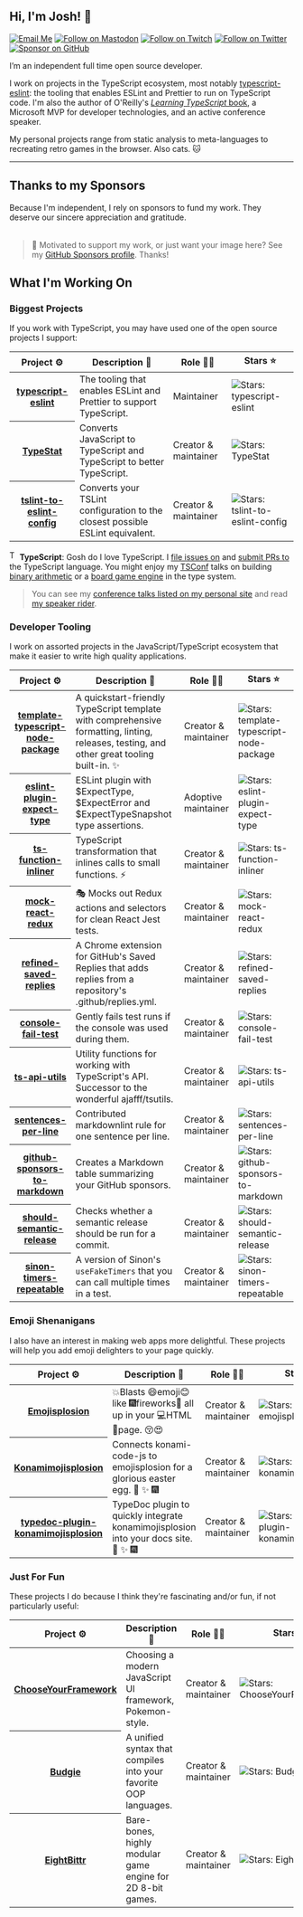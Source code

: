 ## Hi, I'm Josh! 💖

[![Email Me](https://img.shields.io/badge/Email-github@joshuakgoldberg.com-007735.svg)](mailto:me@joshuakgoldberg.com)
[![Follow on Mastodon](https://img.shields.io/badge/Follow-Mastodon-5A47DC.svg)](https://fosstodon.org/@JoshuaKGoldberg)
[![Follow on Twitch](https://img.shields.io/badge/Follow-Twitch-9147FF.svg)](https://twitch.tv/JoshuaKGoldberg)
[![Follow on Twitter](https://img.shields.io/badge/Follow-Twitter-1DA1F2.svg)](https://twitter.com/JoshuaKGoldberg)
[![Sponsor on GitHub](https://img.shields.io/badge/Sponsor-GitHub-6cc644.svg)](https://github.com/sponsors/joshuakgoldberg)

I’m an independent full time open source developer.

I work on projects in the TypeScript ecosystem, most notably [typescript-eslint](https://typescript-eslint.io): the tooling that enables ESLint and Prettier to run on TypeScript code.
I'm also the author of O'Reilly's [_Learning TypeScript_ book](https://www.learningtypescript.com), a Microsoft MVP for developer technologies, and an active conference speaker.

My personal projects range from static analysis to meta-languages to recreating retro games in the browser.
Also cats. 🐱

---

## Thanks to my Sponsors

Because I'm independent, I rely on sponsors to fund my work.
They deserve our sincere appreciation and gratitude.

<table width="100%">
	<thead>
		<tr>
		</tr>
	</thead>
	<tbody>
		<tr align="center">
		</tr>
	</tbody>
</table>

> 💚 Motivated to support my work, or just want your image here?
> See my [GitHub Sponsors profile](https://github.com/sponsors/JoshuaKGoldberg).
> Thanks!

## What I'm Working On

### Biggest Projects

If you work with TypeScript, you may have used one of the open source projects I support:

<table width="100%">
  <thead>
    <th span="col">Project ⚙️</th>
    <th span="col">Description 📝</th>
    <th span="col">Role 🧑‍🏭</th>
    <th span="col">Stars ⭐</th>
  </thead>
  <tbody>
    <tr>
      <th span="row"><a href="https://github.com/typescript-eslint/typescript-eslint">typescript-eslint</a></th>
      <td>The tooling that enables ESLint and Prettier to support TypeScript.</td>
      <td>Maintainer</td>
      <td><img alt="Stars: typescript-eslint" src="https://img.shields.io/github/stars/typescript-eslint/typescript-eslint" /></td>
    </tr>
    <tr>
      <th span="row"><a href="https://github.com/JoshuaKGoldberg/TypeStat">TypeStat</a></th>
      <td>Converts JavaScript to TypeScript and TypeScript to better TypeScript.</td>
      <td>Creator & maintainer</td>
      <td><img alt="Stars: TypeStat" src="https://img.shields.io/github/stars/JoshuaKGoldberg/TypeStat" /></td>
    </tr>
    <tr>
      <th span="row"><a href="https://github.com/typescript-eslint/tslint-to-eslint-config">tslint-to-eslint-config</a></th>
      <td>Converts your TSLint configuration to the closest possible ESLint equivalent.</td>
      <td>Creator & maintainer</td>
      <td><img alt="Stars: tslint-to-eslint-config" src="https://img.shields.io/github/stars/typescript-eslint/tslint-to-eslint-config" /></td>
    </tr>
  </tbody>
</table>

<img alt="TypeScript logo" style="height:1.2em;width:1em;" src="https://upload.wikimedia.org/wikipedia/commons/4/4c/Typescript_logo_2020.svg" /> **TypeScript**: Gosh do I love TypeScript. I [file issues on](https://github.com/microsoft/TypeScript/issues/JoshuaKGoldberg) and [submit PRs to](https://github.com/microsoft/TypeScript/pulls/JoshuaKGoldberg) the TypeScript language.
You might enjoy my [TSConf](https://tsconf.io) talks on building [binary arithmetic](https://blog.joshuakgoldberg.com/binary-arithmetic) or a [board game engine](https://blog.joshuakgoldberg.com/type-system-game-engines) in the type system.

> You can see my [conference talks listed on my personal site](https://joshuakgoldberg.com/#talks) and read [my speaker rider](https://github.com/JoshuaKGoldberg/speaker-rider).

### Developer Tooling

I work on assorted projects in the JavaScript/TypeScript ecosystem that make it easier to write high quality applications.

<table width="100%">
  <thead>
    <th span="col">Project ⚙️</th>
    <th span="col">Description 📝</th>
    <th span="col">Role 🧑‍🏭</th>
    <th span="col">Stars ⭐</th>
  </thead>
  <tbody>
    <tr>
      <th span="row"><a href="https://github.com/JoshuaKGoldberg/template-typescript-node-package">template-typescript-node-package</a></th>
      <td>A quickstart-friendly TypeScript template with comprehensive formatting, linting, releases, testing, and other great tooling built-in. ✨</td>
      <td>Creator & maintainer</td>
      <td><img alt="Stars: template-typescript-node-package" src="https://img.shields.io/github/stars/JoshuaKGoldberg/template-typescript-node-package" /></td>
    </tr>
    <tr>
      <th span="row"><a href="https://github.com/JoshuaKGoldberg/eslint-plugin-expect-type">eslint-plugin-expect-type</a></th>
      <td>ESLint plugin with $ExpectType, $ExpectError and $ExpectTypeSnapshot type assertions.</td>
      <td>Adoptive maintainer</td>
      <td><img alt="Stars: eslint-plugin-expect-type" src="https://img.shields.io/github/stars/JoshuaKGoldberg/eslint-plugin-expect-type" /></td>
    </tr>
    <tr>
      <th span="row"><a href="https://github.com/JoshuaKGoldberg/ts-function-inliner">ts-function-inliner</a></th>
      <td>TypeScript transformation that inlines calls to small functions. ⚡️</td>
      <td>Creator & maintainer</td>
      <td><img alt="Stars: ts-function-inliner" src="https://img.shields.io/github/stars/JoshuaKGoldberg/ts-function-inliner" /></td>
    </tr>
    <tr>
      <th span="row"><a href="https://github.com/JoshuaKGoldberg/mock-react-redux">mock-react-redux</a></th>
      <td>🎭 Mocks out Redux actions and selectors for clean React Jest tests.</td>
      <td>Creator & maintainer</td>
      <td><img alt="Stars: mock-react-redux" src="https://img.shields.io/github/stars/JoshuaKGoldberg/mock-react-redux" /></td>
    </tr>
    <tr>
      <th span="row"><a href="https://github.com/JoshuaKGoldberg/refined-saved-replies">refined-saved-replies</a></th>
      <td>A Chrome extension for GitHub's Saved Replies that adds replies from a repository's .github/replies.yml.</td>
      <td>Creator & maintainer</td>
      <td><img alt="Stars: refined-saved-replies" src="https://img.shields.io/github/stars/JoshuaKGoldberg/refined-saved-replies" /></td>
    </tr>
    <tr>
      <th span="row"><a href="https://github.com/JoshuaKGoldberg/console-fail-test">console-fail-test</a></th>
      <td>Gently fails test runs if the console was used during them.</td>
      <td>Creator & maintainer</td>
      <td><img alt="Stars: console-fail-test" src="https://img.shields.io/github/stars/JoshuaKGoldberg/console-fail-test" /></td>
    </tr>
    <tr>
      <th span="row"><a href="https://github.com/JoshuaKGoldberg/ts-api-utils">ts-api-utils</a></th>
      <td>Utility functions for working with TypeScript's API. Successor to the wonderful ajafff/tsutils.</td>
      <td>Creator & maintainer</td>
      <td><img alt="Stars: ts-api-utils" src="https://img.shields.io/github/stars/JoshuaKGoldberg/ts-api-utils" /></td>
    </tr>
    <tr>
      <th span="row"><a href="https://github.com/JoshuaKGoldberg/sentences-per-line">sentences-per-line</a></th>
      <td>Contributed markdownlint rule for one sentence per line.</td>
      <td>Creator & maintainer</td>
      <td><img alt="Stars: sentences-per-line" src="https://img.shields.io/github/stars/JoshuaKGoldberg/sentences-per-line" /></td>
    </tr>
    <tr>
      <th span="row"><a href="https://github.com/JoshuaKGoldberg/github-sponsors-to-markdown">github-sponsors-to-markdown</a></th>
      <td>Creates a Markdown table summarizing your GitHub sponsors.</td>
      <td>Creator & maintainer</td>
      <td><img alt="Stars: github-sponsors-to-markdown" src="https://img.shields.io/github/stars/JoshuaKGoldberg/github-sponsors-to-markdown" /></td>
    </tr>  
    <tr>
      <th span="row"><a href="https://github.com/JoshuaKGoldberg/should-semantic-release">should-semantic-release</a></th>
      <td>Checks whether a semantic release should be run for a commit.</td>
      <td>Creator & maintainer</td>
      <td><img alt="Stars: should-semantic-release" src="https://img.shields.io/github/stars/JoshuaKGoldberg/should-semantic-release" /></td>
    </tr>
    <tr>
      <th span="row"><a href="https://github.com/JoshuaKGoldberg/sinon-timers-repeatable">sinon-timers-repeatable</a></th>
      <td>A version of Sinon's <code>useFakeTimers</code> that you can call multiple times in a test.</td>
      <td>Creator & maintainer</td>
      <td><img alt="Stars: sinon-timers-repeatable" src="https://img.shields.io/github/stars/JoshuaKGoldberg/sinon-timers-repeatable" /></td>
    </tr>
  </tbody>
</table>

### Emoji Shenanigans

I also have an interest in making web apps more delightful.
These projects will help you add emoji delighters to your page quickly.

<table width="100%">
  <thead>
    <th span="col">Project ⚙️</th>
    <th span="col">Description 📝</th>
    <th span="col">Role 🧑‍🏭</th>
    <th span="col">Stars ⭐</th>
  </thead>
  <tbody>
    <tr>
      <th span="row"><a href="https://github.com/JoshuaKGoldberg/emojisplosion">Emojisplosion</a></th>
      <td>💥Blasts 😄emoji😊 like 🎆fireworks🎇 all up in your 💻HTML 📄page. 😚😍</td>
      <td>Creator & maintainer</td>
      <td><img alt="Stars: emojisplosion" src="https://img.shields.io/github/stars/JoshuaKGoldberg/emojisplosion" /></td>
    </tr>
    <tr>
      <th span="row"><a href="https://github.com/JoshuaKGoldberg/konamimojisplosion">Konamimojisplosion</a></th>
      <td>Connects konami-code-js to emojisplosion for a glorious easter egg. 🎉 ✨ 🎆</td>
      <td>Creator & maintainer</td>
      <td><img alt="Stars: konamimojisplosion" src="https://img.shields.io/github/stars/JoshuaKGoldberg/konamimojisplosion" /></td>
    </tr>
    <tr>
      <th span="row"><a href="https://github.com/JoshuaKGoldberg/typedoc-plugin-konamimojisplosion">typedoc-plugin-konamimojisplosion</a></th>
      <td>TypeDoc plugin to quickly integrate konamimojisplosion into your docs site. 🎉 ✨ 🎆</td>
      <td>Creator & maintainer</td>
      <td><img alt="Stars: typedoc-plugin-konamimojisplosion" src="https://img.shields.io/github/stars/JoshuaKGoldberg/typedoc-plugin-konamimojisplosion" /></td>
    </tr>
  </tbody>
</table>

### Just For Fun

These projects I do because I think they're fascinating and/or fun, if not particularly useful:

<table width="100%">
  <thead>
    <th span="col">Project ⚙️</th>
    <th span="col">Description 📝</th>
    <th span="col">Role 🧑‍🏭</th>
    <th span="col">Stars ⭐</th>
  </thead>
  <tbody>
    <tr>
      <th span="row"><a href="https://github.com/JoshuaKGoldberg/ChooseYourFramework">ChooseYourFramework</a></th>
      <td>Choosing a modern JavaScript UI framework, Pokemon-style.</td>
      <td>Creator & maintainer</td>
      <td><img alt="Stars: ChooseYourFramework" src="https://img.shields.io/github/stars/JoshuaKGoldberg/ChooseYourFramework" /></td>
    </tr>
    <tr>
      <th span="row"><a href="https://github.com/budgielang/budgie">Budgie</a></th>
      <td>A unified syntax that compiles into your favorite OOP languages.</td>
      <td>Creator & maintainer</td>
      <td><img alt="Stars: Budgie" src="https://img.shields.io/github/stars/budgielang/budgie" /></td>
    </tr>
    <tr>
      <th span="row"><a href="https://github.com/FullScreenShenanigans/EightBittr">EightBittr</a></th>
      <td>Bare-bones, highly modular game engine for 2D 8-bit games.</td>
      <td>Creator & maintainer</td>
      <td><img alt="Stars: EightBittr" src="https://img.shields.io/github/stars/FullScreenShenanigans/EightBittr" /></td>
    </tr>
  </tbody>
</table>
